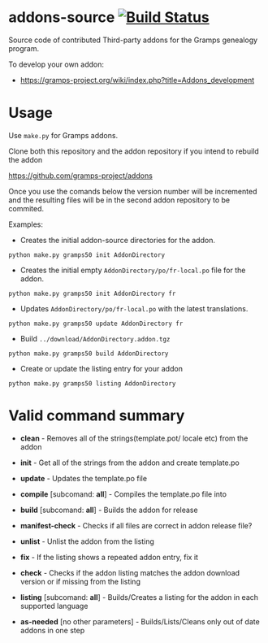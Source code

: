 addons-source [![Build Status](https://travis-ci.org/gramps-project/addons-source.svg?branch=master)](https://travis-ci.org/gramps-project/addons-source)
=============

Source code of contributed Third-party addons for the Gramps genealogy program.

To develop your own addon:

* https://gramps-project.org/wiki/index.php?title=Addons_development

Usage
=====

Use `make.py` for Gramps addons.

Clone both this repository and the addon repository if you intend to rebuild the addon

https://github.com/gramps-project/addons

Once you use the comands below the version number will be incremented and the resulting
files will be in the second addon repository to be commited.

Examples:
* Creates the initial addon-source directories for the addon.
```
python make.py gramps50 init AddonDirectory
```

* Creates the initial empty `AddonDirectory/po/fr-local.po` file for the addon.
```
python make.py gramps50 init AddonDirectory fr
```

* Updates `AddonDirectory/po/fr-local.po` with the latest translations.
```
python make.py gramps50 update AddonDirectory fr
```

* Build `../download/AddonDirectory.addon.tgz`
```
python make.py gramps50 build AddonDirectory
```

* Create or update the listing entry for your addon
```
python make.py gramps50 listing AddonDirectory
```

Valid command summary
=====================

* **clean** - Removes all of the strings(template.pot/ locale etc) from the addon

* **init** - Get all of the strings from the addon and create template.po

* **update** - Updates the template.po file

* **compile** [subcomand: **all**] - Compiles the template.po file into 

* **build**  [subcomand: **all**] - Builds the addon for release

* **manifest-check** - Checks if all files are correct in addon release file?

* **unlist** - Unlist the addon from the listing

* **fix**  - If the listing shows a repeated addon entry, fix it

* **check** - Checks if the addon listing matches the addon download version or if missing from the listing

* **listing** [subcomand: **all**] - Builds/Creates a listing for the addon in each supported language

* **as-needed** [no other parameters] - Builds/Lists/Cleans only out of date addons in one step


